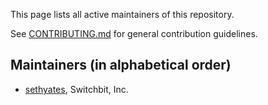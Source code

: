 This page lists all active maintainers of this repository.

See [CONTRIBUTING.md](https://github.com/ketch-sdk/ketch-tag/blob/main/.github/CONTRIBUTING.md)
for general contribution guidelines.

## Maintainers (in alphabetical order)
- [sethyates](https://github.com/sethyates), Switchbit, Inc.
